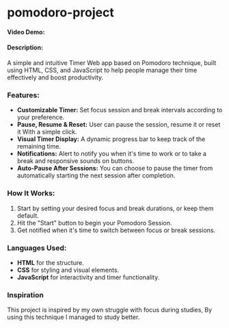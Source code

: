 # pomodoro-project
#### Video Demo:  <URL HERE>
#### Description:
A simple and intuitive Timer Web app based on Pomodoro technique, built using HTML, CSS, and JavaScript to help people manage their time effectively and boost productivity.

### Features:
- **Customizable Timer:** Set focus session and break intervals according to your preference.
- **Pause, Resume & Reset:** User can pause the session, resume it or reset it With a simple click.
- **Visual Timer Display:** A dynamic progress bar to keep track of the remaining time.
- **Notifications:** Alert to notify you when it's time to work or to take a break and responsive sounds on buttons.
- **Auto-Pause After Sessions:** You can choose to pause the timer from automatically starting the next session after completion.

### How It Works:
1. Start by setting your desired focus and break durations, or keep them default.
2. Hit the "Start" button to begin your Pomodoro Session.
3. Get notified when it's time to switch between focus or break sessions.

### Languages Used:
- **HTML** for the structure.
- **CSS** for styling and visual elements.
- **JavaScript** for interactivity and timer functionality.

### Inspiration
This project is inspired by my own struggle with focus during studies, By using this technique I managed to study better.